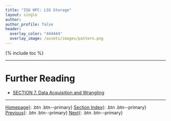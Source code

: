 ```yaml
---
title: "ISU HPC: LSS Storage"
layout: single
author:
author_profile: false
header:
  overlay_color: "444444"
  overlay_image: /assets/images/pattern.png
---
```


{% include toc %}









___
# Further Reading
* [SECTION 7. Data Acquisition and Wrangling](../07-DataParsing/00-DataParsing-LandingPage)

___

[Homepage](../index.md){: .btn  .btn--primary}
[Section Index](00-IntroToHPC-LandingPage){: .btn  .btn--primary}
[Previous](08C-isu-hpc-2-nova-cluster){: .btn  .btn--primary}
[Next](../07-DataParsing/00-DataParsing-LandingPage){: .btn  .btn--primary}
